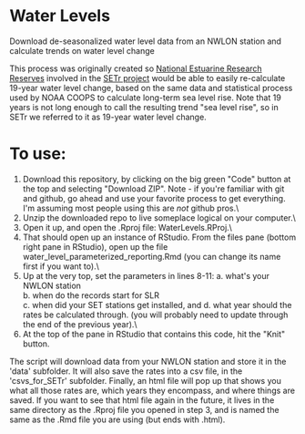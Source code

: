 # Water Levels

Download de-seasonalized water level data from an NWLON station and calculate trends on water level change

This process was originally created so [National Estuarine Research Reserves](https://coast.noaa.gov/nerrs/ "NOAA webpage about NERR System") involved in the [SETr project](https://nerrssciencecollaborative.org/index.php/project/Cressman18 "SETr official webpage") would be able to easily re-calculate 19-year water level change, based on the same data and statistical process used by NOAA COOPS to calculate long-term sea level rise. Note that 19 years is not long enough to call the resulting trend "sea level rise", so in SETr we referred to it as 19-year water level change.

# To use:

1.  Download this repository, by clicking on the big green "Code" button at the top and selecting "Download ZIP". Note - if you're familiar with git and github, go ahead and use your favorite process to get everything. I'm assuming most people using this are *not* github pros.\
2.  Unzip the downloaded repo to live someplace logical on your computer.\
3.  Open it up, and open the .Rproj file: WaterLevels.RProj.\
4.  That should open up an instance of RStudio. From the files pane (bottom right pane in RStudio), open up the file water_level_parameterized_reporting.Rmd (you can change its name first if you want to).\
5.  Up at the very top, set the parameters in lines 8-11:
    a.  what's your NWLON station\
    b.  when do the records start for SLR\
    c.  when did your SET stations get installed, and
    d.  what year should the rates be calculated through. (you will probably need to update through the end of the previous year).\
6.  At the top of the pane in RStudio that contains this code, hit the "Knit" button.

The script will download data from your NWLON station and store it in the 'data' subfolder. It will also save the rates into a csv file, in the 'csvs_for_SETr' subfolder. Finally, an html file will pop up that shows you what all those rates are, which years they encompass, and where things are saved. If you want to see that html file again in the future, it lives in the same directory as the .Rproj file you opened in step 3, and is named the same as the .Rmd file you are using (but ends with .html).
